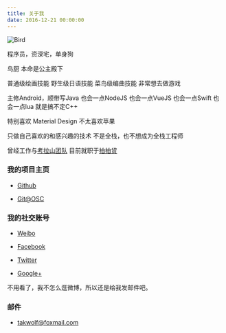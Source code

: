 ```yaml
---
title: 关于我
date: 2016-12-21 00:00:00
---
```


![Bird](/img/bird_wahaha.jpg)

程序员，资深宅，单身狗

鸟厨
本命是公主殿下

普通级绘画技能
野生级日语技能
菜鸟级编曲技能
非常想去做游戏

主修Android，顺带写Java
也会一点NodeJS
也会一点VueJS
也会一点Swift
也会一点lua
就是搞不定C++

特别喜欢 Material Design
不太喜欢苹果

只做自己喜欢的和感兴趣的技术
不是全栈，也不想成为全栈工程师

曾经工作与[考拉山团队](http://coloshine.com)
目前就职于[拍拍贷](http://www.ppdai.com)

### 我的项目主页 ###

- [Github](https://github.com/takwolf)

- [Git@OSC](http://git.oschina.net/takwolf)

### 我的社交账号 ###

- [Weibo](http://weibo.com/takwolf)

- [Facebook](https://www.facebook.com/hero.takwolf)

- [Twitter](https://twitter.com/takgdx)

- [Google+](https://plus.google.com/u/0/101562106204171844130/posts)

不用看了，我不怎么逛微博，所以还是给我发邮件吧。

### 邮件 ###

- [takwolf@foxmail.com](mailto:takwolf@foxmail.com)
